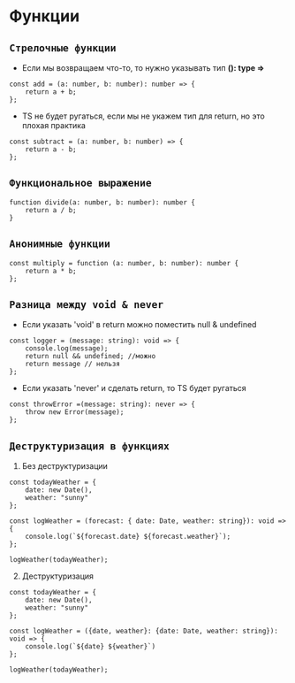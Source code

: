# **Функции** 

## `Стрелочные функции`
- Если мы возвращаем что-то, то нужно указывать тип **(): type =>**  
```
const add = (a: number, b: number): number => {
    return a + b;
};
```
- TS не будет ругаться, если мы не укажем тип для return, но это плохая практика
```
const subtract = (a: number, b: number) => {
    return a - b;
};
```

## `Функциональное выражение`
```
function divide(a: number, b: number): number {
    return a / b;
}
```

## `Анонимные функции`
```
const multiply = function (a: number, b: number): number {
    return a * b;
};
```

## `Разница между void & never`
- Если указать 'void' в return можно поместить null & undefined
```
const logger = (message: string): void => {
    console.log(message);
    return null && undefined; //можно
    return message // нельзя
};
```
- Если указать 'never' и сделать return, то TS будет ругаться
```
const throwError =(message: string): never => {
    throw new Error(message);
};
```

## `Деструктуризация в функциях`
1) Без деструктуризации
```
const todayWeather = {
    date: new Date(),
    weather: "sunny"
};

const logWeather = (forecast: { date: Date, weather: string}): void => {
    console.log(`${forecast.date} ${forecast.weather}`);
};

logWeather(todayWeather);
```
2) Деструктуризация
```
const todayWeather = {
    date: new Date(),
    weather: "sunny"
};

const logWeather = ({date, weather}: {date: Date, weather: string}): void => {
    console.log(`${date} ${weather}`)
};

logWeather(todayWeather);
```
